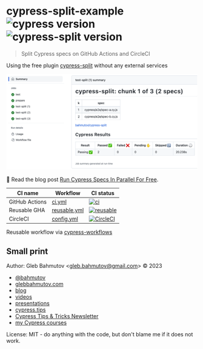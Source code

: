 # cypress-split-example ![cypress version](https://img.shields.io/badge/cypress-12.3.0-brightgreen) ![cypress-split version](https://img.shields.io/badge/cypress--split-1.3.14-brightgreen)

> Split Cypress specs on GitHub Actions and CircleCI

Using the free plugin [cypress-split](https://github.com/bahmutov/cypress-split) without any external services

![Cypress split on GitHub Actions](./images/split.png)

📝 Read the blog post [Run Cypress Specs In Parallel For Free](https://glebbahmutov.com/blog/cypress-parallel-free/).

<!-- prettier-ignore-start -->
CI name | Workflow | CI status
--- | --- | ---
GitHub Actions | [ci.yml](./.github/workflows/ci.yml) | [![ci](https://github.com/bahmutov/cypress-split-example/actions/workflows/ci.yml/badge.svg?branch=main)](https://github.com/bahmutov/cypress-split-example/actions/workflows/ci.yml)
Reusable GHA | [reusable.yml](./.github/workflows/reusable.yml) | [![reusable](https://github.com/bahmutov/cypress-split-example/actions/workflows/reusable.yml/badge.svg?branch=main)](https://github.com/bahmutov/cypress-split-example/actions/workflows/reusable.yml)
CircleCI | [config.yml](./.circleci/config.yml) | [![CircleCI](https://dl.circleci.com/status-badge/img/gh/bahmutov/cypress-split-example/tree/main.svg?style=svg&circle-token=dfde227842eaaf720046feeb8ada7cd419732634)](https://dl.circleci.com/status-badge/redirect/gh/bahmutov/cypress-split-example/tree/main)
<!-- prettier-ignore-end -->

Reusable workflow via [cypress-workflows](https://github.com/bahmutov/cypress-workflows)

## Small print

Author: Gleb Bahmutov &lt;gleb.bahmutov@gmail.com&gt; &copy; 2023

- [@bahmutov](https://twitter.com/bahmutov)
- [glebbahmutov.com](https://glebbahmutov.com)
- [blog](https://glebbahmutov.com/blog)
- [videos](https://www.youtube.com/glebbahmutov)
- [presentations](https://slides.com/bahmutov)
- [cypress.tips](https://cypress.tips)
- [Cypress Tips & Tricks Newsletter](https://cypresstips.substack.com/)
- [my Cypress courses](https://cypress.tips/courses)

License: MIT - do anything with the code, but don't blame me if it does not work.
